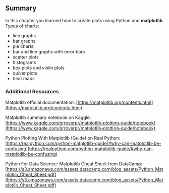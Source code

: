 
## Summary
In this chapter you learned how to create plots using Python and **matplotlib**. 
Types of charts:
 * line graphs
 * bar graphs
 * pie charts
 * bar and line graphs with error bars
 * scatter plots
 * histograms
 * box plots and violin plots
 * quiver plots
 * heat maps
### Additional Resources
Matplotlib official documentation: [https://matplotlib.org/contents.html](https://matplotlib.org/contents.html)

Matplotlib summary notebook on Kaggle: [https://www.kaggle.com/grroverpr/matplotlib-plotting-guide/notebook](https://www.kaggle.com/grroverpr/matplotlib-plotting-guide/notebook)

Python Plotting With Matplotlib (Guide) on Real Python: [https://realpython.com/python-matplotlib-guide/#why-can-matplotlib-be-confusing](https://realpython.com/python-matplotlib-guide/#why-can-matplotlib-be-confusing)

Python For Data Science: Matplotlib Cheat Sheet from DataCamp: [https://s3.amazonaws.com/assets.datacamp.com/blog_assets/Python_Matplotlib_Cheat_Sheet.pdf](https://s3.amazonaws.com/assets.datacamp.com/blog_assets/Python_Matplotlib_Cheat_Sheet.pdf)
 

